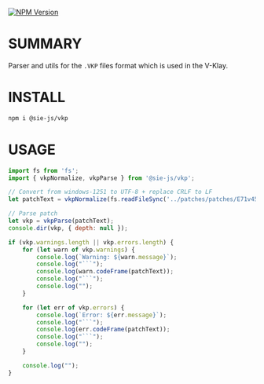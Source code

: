 [![NPM Version](https://img.shields.io/npm/v/%40sie-js%2Fvkp)](https://www.npmjs.com/package/@sie-js/vkp)

# SUMMARY

Parser and utils for the `.VKP` files format which is used in the V-Klay.

# INSTALL
```bash
npm i @sie-js/vkp
```

# USAGE

```js
import fs from 'fs';
import { vkpNormalize, vkpParse } from '@sie-js/vkp';

// Convert from windows-1251 to UTF-8 + replace CRLF to LF
let patchText = vkpNormalize(fs.readFileSync('../patches/patches/E71v45/10732-ElfPack-18_03_2024-v3_2_2.vkp'));

// Parse patch
let vkp = vkpParse(patchText);
console.dir(vkp, { depth: null });

if (vkp.warnings.length || vkp.errors.length) {
    for (let warn of vkp.warnings) {
        console.log(`Warning: ${warn.message}`);
        console.log("```");
        console.log(warn.codeFrame(patchText));
        console.log("```");
        console.log("");
    }

    for (let err of vkp.errors) {
        console.log(`Error: ${err.message}`);
        console.log("```");
        console.log(err.codeFrame(patchText));
        console.log("```");
        console.log("");
    }

    console.log("");
}
```

